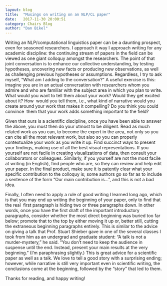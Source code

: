 ```yaml
---
layout: blog
title:  "Musings on writing on an NLP/CL paper"
date:   2017-11-30 20:00:51
category: Chairs Blog
author: "Dan Bikel"
---
```

Writing an NLP/computational linguistics paper can be a daunting prospect, even for seasoned researchers. I approach it way I approach writing for any academic discipline: the continuing stream of papers in the field can be viewed as one giant colloquy amongst the researchers. The point of that joint conversation is to enhance our collective understanding, by testing hypotheses, uncovering new facts or producing new observations, as well as challenging previous hypotheses or assumptions. Regardless, I try to ask myself, “What am I adding to the conversation?” A useful exercise is this: imagine you are in an actual conversation with researchers whom you admire and who are familiar with the subject area in which you plan to write. What would you want to tell them about your work? Would they get excited about it? How  would you tell them, i.e., what kind of narrative would you create around your work that makes it compelling? Do you think you could convince  them that your work adds something important to the field?

Given that ours is a scientific discipline, once you have been able to answer the above, you must then do your utmost to be diligent. Read as much related work as you can, to become the expert in the area, not only so you can cite all the most relevant work, but also so you can properly contextualize your work as you write it up. Find succinct ways to present your findings, making use of all the best visual representations. If you yourself are not facile in creating visualizations of data, then consult your collaborators or colleagues. Similarly, if you yourself are not the most facile at writing (in English), find people who are, so they can review and help edit your paper. In the final product, make sure it is patently clear what your specific contribution to the colloquy is; some authors go so far as to include a sentence of the form “Our main contribution is…”, and this is not a bad idea.

Finally, I often need to apply a rule of good writing I learned long ago, which is that you may end up writing the beginning of your paper, only to find that the real  first paragraph is hiding two or three paragraphs down. In other words, once you have the first draft of the important introductory paragraphs, consider whether the most direct beginning was buried too far below; promote that to the top by either moving it up or, better still, cutting the extraneous beginning paragraphs entirely. This is similar to the advice on giving a talk that Prof. Stuart Shieber gave in one of the several classes I took from him as an undergrad and graduate student: “A talk is not a murder-mystery,” he said. “You don’t need to keep the audience in suspense until the end. Instead, present your main results at the very beginning.” (I’m paraphrasing slightly.) This is great advice for a scientific paper as well as a talk. We love to tell a good story with a surprising ending; however, while narrative is still very important even in scientific writing, the conclusions come at the beginning, followed by the “story” that led to them.

Thanks for reading, and happy writing!
